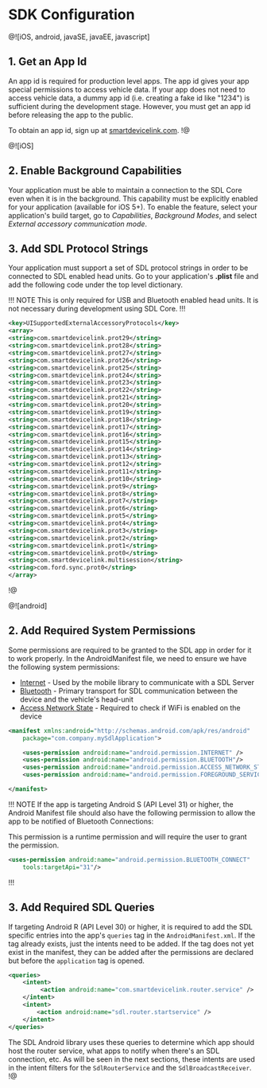 # SDK Configuration

@![iOS, android, javaSE, javaEE, javascript]
## 1. Get an App Id
An app id is required for production level apps. The app id gives your app special permissions to access vehicle data. If your app does not need to access vehicle data, a dummy app id (i.e. creating a fake id like "1234") is sufficient during the development stage. However, you must get an app id before releasing the app to the public.

To obtain an app id, sign up at [smartdevicelink.com](https://www.smartdevicelink.com).
!@

@![iOS]
## 2. Enable Background Capabilities
Your application must be able to maintain a connection to the SDL Core even when it is in the background. This capability must be explicitly enabled for your application (available for iOS 5+). To enable the feature, select your application's build target, go to *Capabilities*, *Background Modes*, and select *External accessory communication mode*.

## 3. Add SDL Protocol Strings
Your application must support a set of SDL protocol strings in order to be connected to SDL enabled head units. Go to your application's **.plist** file and add the following code under the top level dictionary.

!!! NOTE
This is only required for USB and Bluetooth enabled head units. It is not necessary during development using SDL Core.
!!!

```xml
<key>UISupportedExternalAccessoryProtocols</key>
<array>
<string>com.smartdevicelink.prot29</string>
<string>com.smartdevicelink.prot28</string>
<string>com.smartdevicelink.prot27</string>
<string>com.smartdevicelink.prot26</string>
<string>com.smartdevicelink.prot25</string>
<string>com.smartdevicelink.prot24</string>
<string>com.smartdevicelink.prot23</string>
<string>com.smartdevicelink.prot22</string>
<string>com.smartdevicelink.prot21</string>
<string>com.smartdevicelink.prot20</string>
<string>com.smartdevicelink.prot19</string>
<string>com.smartdevicelink.prot18</string>
<string>com.smartdevicelink.prot17</string>
<string>com.smartdevicelink.prot16</string>
<string>com.smartdevicelink.prot15</string>
<string>com.smartdevicelink.prot14</string>
<string>com.smartdevicelink.prot13</string>
<string>com.smartdevicelink.prot12</string>
<string>com.smartdevicelink.prot11</string>
<string>com.smartdevicelink.prot10</string>
<string>com.smartdevicelink.prot9</string>
<string>com.smartdevicelink.prot8</string>
<string>com.smartdevicelink.prot7</string>
<string>com.smartdevicelink.prot6</string>
<string>com.smartdevicelink.prot5</string>
<string>com.smartdevicelink.prot4</string>
<string>com.smartdevicelink.prot3</string>
<string>com.smartdevicelink.prot2</string>
<string>com.smartdevicelink.prot1</string>
<string>com.smartdevicelink.prot0</string>
<string>com.smartdevicelink.multisession</string>
<string>com.ford.sync.prot0</string>
</array>
```
!@

@![android]
## 2. Add Required System Permissions
Some permissions are required to be granted to the SDL app in order for it to work properly. In the AndroidManifest file, we need to ensure we have the following system permissions:

* [Internet](https://developer.android.com/reference/android/Manifest.permission.html#INTERNET) - Used by the mobile library to communicate with a SDL Server
* [Bluetooth](https://developer.android.com/reference/android/Manifest.permission.html#BLUETOOTH) - Primary transport for SDL communication between the device and the vehicle's head-unit
* [Access Network State](https://developer.android.com/reference/android/Manifest.permission.html#ACCESS_NETWORK_STATE) - Required to check if WiFi is enabled on the device

```xml
<manifest xmlns:android="http://schemas.android.com/apk/res/android"
    package="com.company.mySdlApplication">

    <uses-permission android:name="android.permission.INTERNET" />
    <uses-permission android:name="android.permission.BLUETOOTH"/>
    <uses-permission android:name="android.permission.ACCESS_NETWORK_STATE" />
    <uses-permission android:name="android.permission.FOREGROUND_SERVICE" />

</manifest>
```

!!! NOTE
If the app is targeting Android S (API Level 31) or higher, the Android Manifest file should also have the following permission to allow the app to be notified of Bluetooth Connections:

This permission is a runtime permission and will require the user to grant the permission.

```xml
<uses-permission android:name="android.permission.BLUETOOTH_CONNECT"
    tools:targetApi="31"/>
```
!!!

## 3. Add Required SDL Queries

If targeting Android R (API Level 30) or higher, it is required to add the SDL specific entries into the app's `queries` tag in the `AndroidManifest.xml`. If the tag already exists, just the intents need to be added. If the tag does not yet exist in the manifest, they can be added after the permissions are declared but before the `application` tag is opened.

```xml
<queries>
    <intent>
         <action android:name="com.smartdevicelink.router.service" />
    </intent>
    <intent>
        <action android:name="sdl.router.startservice" />
    </intent>
</queries>
```

The SDL Android library uses these queries to determine which app should host the router service, what apps to notify when there's an SDL connection, etc. As will be seen in the next sections, these intents are used in the intent filters for the `SdlRouterService` and the `SdlBroadcastReceiver`.
!@